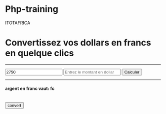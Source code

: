 # Php-training
ITOTAFRICA


<?php

function convertion($taux,$montant){

    $solution= $taux *$montant;

     return $solution;
}
$taux= isset($_POST['taux']) ?$_POST['taux']:'1' ;
$montant=isset( $_POST['montant']) ?$_POST['montant']:'1';

?>
<!DOCTYPE html>
<html lang="en">
<head>
    <meta charset="UTF-8">
    <meta name="viewport" content="width=device-width, initial-scale=1.0">
    <link rel="stylesheet" href="style.css">
    <title>convertion dollars & francs</title>
</head>
<body>
    <h1>Convertissez vos dollars en francs en quelque clics</h1>
    <hr>
   <form action="" method="post">

   <input type="number"  name="taux"  required placeholder="Entrez le taux de change" value="2750">
    <input type="number" name="montant" required  placeholder="Entrez le montant en dollar">
    <button type="submit">Calculer</button>

   </form>
   <hr>
   <h4> argent en franc vaut: <span><?= convertion($taux,$montant) ?> fc</span> </h4>
   <br>
   <input type="submit" value="convert"
   
</body>
</html>
